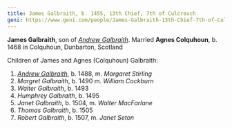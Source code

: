 ```yaml
---
title: James Galbraith, b. 1455, 13th Chief, 7th of Culcreuch
geni: https://www.geni.com/people/James-Galbraith-13th-Chief-7th-of-Culcreuch/6000000033166873646
---
```


**James Galbraith**, son of [*Andrew Galbraith*](galbraith-andrew-1435.md).  Married **Agnes Colquhoun**, b. 1468 in Colquhoun, Dunbarton, Scotland

Children of James and Agnes (Colquhoun) Galbraith:

1. [*Andrew Galbraith*](galbraith-andrew-1500.md), b. 1488, m. *Margaret Stirling*
3. *Margret Galbraith*, b. 1490 m. *William Cockburn*
4. *Walter Galbraith*, b. 1493
5. *Humphrey Galbraith*, b. 1495
6. *Janet Galbraith*, b. 1504, m. *Walter MacFarlane*
7. *Thomas Galbraith*, b. 1505
8. *Robert Galbraith*, b. 1507, m. *Janet Seton*

